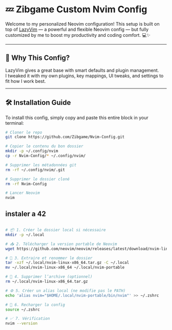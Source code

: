 # 💤 Zibgame Custom Nvim Config

Welcome to my personalized Neovim configuration! This setup is built on top of [LazyVim](https://github.com/LazyVim/LazyVim) — a powerful and flexible Neovim config — but fully customized by me to boost my productivity and coding comfort. 💻✨

---

## 🎯 Why This Config?

LazyVim gives a great base with smart defaults and plugin management.  
I tweaked it with my own plugins, key mappings, UI tweaks, and settings to fit how I work best.

---

## 🛠 Installation Guide

To install this config, simply copy and paste this entire block in your terminal:

```bash
# Cloner le repo
git clone https://github.com/Zibgame/Nvim-Config.git

# Copier le contenu du bon dossier
mkdir -p ~/.config/nvim
cp -r Nvim-Config/* ~/.config/nvim/

# Supprimer les métadonnées git
rm -rf ~/.config/nvim/.git

# Supprimer le dossier cloné
rm -rf Nvim-Config

# Lancer Neovim
nvim
```

## instaler a 42

```bash

# 📦 1. Créer le dossier local si nécessaire
mkdir -p ~/.local

# 📥 2. Télécharger la version portable de Neovim
wget https://github.com/neovim/neovim/releases/latest/download/nvim-linux-x86_64.tar.gz -O ~/.local/nvim-linux-x86_64.tar.gz

# 📂 3. Extraire et renommer le dossier
tar -xzf ~/.local/nvim-linux-x86_64.tar.gz -C ~/.local
mv ~/.local/nvim-linux-x86_64 ~/.local/nvim-portable

# 🧹 4. Supprimer l’archive (optionnel)
rm ~/.local/nvim-linux-x86_64.tar.gz

# ⚙️ 5. Créer un alias local (ne modifie pas le PATH)
echo 'alias nvim="$HOME/.local/nvim-portable/bin/nvim"' >> ~/.zshrc

# 🔁 6. Recharger la config
source ~/.zshrc

# ✅ 7. Vérification
nvim --version
```
